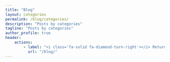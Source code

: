 ```yaml
---
title: "Blog"
layout: categories
permalink: /blog/categories/
description: "Posts by categories"
tagline: "Posts by categories"
author_profile: true
header:
    actions:
        - label: "<i class='fa-solid fa-diamond-turn-right'></i> Return"
          url: "/blog/"
---
```


